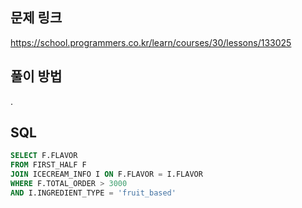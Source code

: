 ## 문제 링크
https://school.programmers.co.kr/learn/courses/30/lessons/133025

## 풀이 방법
.

## SQL
```sql
SELECT F.FLAVOR
FROM FIRST_HALF F
JOIN ICECREAM_INFO I ON F.FLAVOR = I.FLAVOR
WHERE F.TOTAL_ORDER > 3000
AND I.INGREDIENT_TYPE = 'fruit_based'
```
